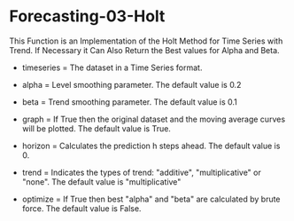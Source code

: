 # Forecasting-03-Holt

This Function is an Implementation of the Holt Method for Time Series with Trend. If Necessary it Can Also Return the Best values for Alpha and Beta.

* timeseries = The dataset in a Time Series format.

* alpha = Level smoothing parameter. The default value is 0.2

* beta = Trend smoothing parameter. The default value is 0.1

* graph = If True then the original dataset and the moving average curves will be plotted. The default value is True.

* horizon = Calculates the prediction h steps ahead. The default value is 0.

* trend = Indicates the types of trend: "additive", "multiplicative" or "none". The default value is "multiplicative"

* optimize = If True then best "alpha" and "beta" are calculated by brute force. The default value is False.
